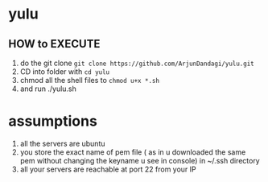# yulu

## HOW to EXECUTE 

1. do the git clone `git clone https://github.com/ArjunDandagi/yulu.git`
2. CD into folder with `cd yulu`
3. chmod all the shell files to `chmod u+x *.sh`
4. and run ./yulu.sh

# assumptions 

1. all the servers are ubuntu
2. you store the exact name of pem file ( as in u downloaded the same pem without changing the keyname u see in console) in ~/.ssh directory
3. all your servers are reachable at port 22 from your  IP



